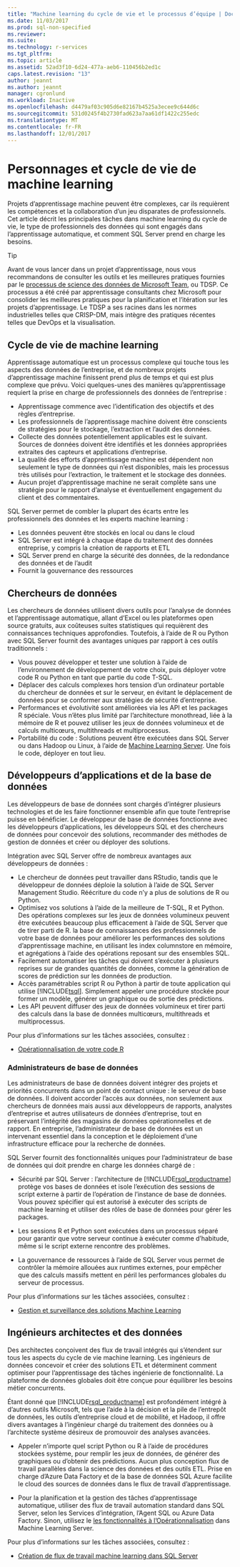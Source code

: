 ```yaml
---
title: "Machine learning du cycle de vie et le processus d’équipe | Documents Microsoft"
ms.date: 11/03/2017
ms.prod: sql-non-specified
ms.reviewer: 
ms.suite: 
ms.technology: r-services
ms.tgt_pltfrm: 
ms.topic: article
ms.assetid: 52ad3f10-6d24-477a-aeb6-110456b2ed1c
caps.latest.revision: "13"
author: jeannt
ms.author: jeannt
manager: cgronlund
ms.workload: Inactive
ms.openlocfilehash: d4479af03c905d6e82167b4525a3ecee9c644d6c
ms.sourcegitcommit: 531d0245f4b2730fad623a7aa61df1422c255edc
ms.translationtype: MT
ms.contentlocale: fr-FR
ms.lasthandoff: 12/01/2017
---
```

# <a name="machine-learning-lifecycle-and-personas"></a>Personnages et cycle de vie de machine learning

Projets d’apprentissage machine peuvent être complexes, car ils requièrent les compétences et la collaboration d’un jeu disparates de professionnels. Cet article décrit les principales tâches dans machine learning du cycle de vie, le type de professionnels des données qui sont engagés dans l’apprentissage automatique, et comment SQL Server prend en charge les besoins.

> [!TIP]
> 
> Avant de vous lancer dans un projet d’apprentissage, nous vous recommandons de consulter les outils et les meilleures pratiques fournies par le [processus de science des données de Microsoft Team](https://blogs.technet.microsoft.com/machinelearning/2017/10/09/the-microsoft-team-data-science-process-tdsp-recent-updates/), ou TDSP. Ce processus a été créé par apprentissage consultants chez Microsoft pour consolider les meilleures pratiques pour la planification et l’itération sur les projets d’apprentissage. Le TDSP a ses racines dans les normes industrielles telles que CRISP-DM, mais intègre des pratiques récentes telles que DevOps et la visualisation.

## <a name="machine-learning-life-cycle"></a>Cycle de vie de machine learning

Apprentissage automatique est un processus complexe qui touche tous les aspects des données de l’entreprise, et de nombreux projets d’apprentissage machine finissent prend plus de temps et qui est plus complexe que prévu. Voici quelques-unes des manières qu’apprentissage requiert la prise en charge de professionnels des données de l’entreprise :

+ Apprentissage commence avec l’identification des objectifs et des règles d’entreprise.
+ Les professionnels de l’apprentissage machine doivent être conscients de stratégies pour le stockage, l’extraction et l’audit des données.
+ Collecte des données potentiellement applicables est le suivant.  Sources de données doivent être identifiés et les données appropriées extraites des capteurs et applications d’entreprise. 
+ La qualité des efforts d’apprentissage machine est dépendent non seulement le type de données qui n’est disponibles, mais les processus très utilisés pour l’extraction, le traitement et le stockage des données. 
+ Aucun projet d’apprentissage machine ne serait complète sans une stratégie pour le rapport d’analyse et éventuellement engagement du client et des commentaires.

SQL Server permet de combler la plupart des écarts entre les professionnels des données et les experts machine learning :

+ Les données peuvent être stockés en local ou dans le cloud
+ SQL Server est intégré à chaque étape du traitement des données entreprise, y compris la création de rapports et ETL
+ SQL Server prend en charge la sécurité des données, de la redondance des données et de l’audit
+ Fournit la gouvernance des ressources

## <a name="data-scientists"></a>Chercheurs de données

Les chercheurs de données utilisent divers outils pour l’analyse de données et l’apprentissage automatique, allant d’Excel ou les plateformes open source gratuits, aux coûteuses suites statistiques qui requièrent des connaissances techniques approfondies. Toutefois, à l’aide de R ou Python avec SQL Server fournit des avantages uniques par rapport à ces outils traditionnels :

+ Vous pouvez développer et tester une solution à l’aide de l’environnement de développement de votre choix, puis déployer votre code R ou Python en tant que partie du code T-SQL.
+ Déplacer des calculs complexes hors tension d’un ordinateur portable du chercheur de données et sur le serveur, en évitant le déplacement de données pour se conformer aux stratégies de sécurité d’entreprise.
+ Performances et évolutivité sont améliorées via les API et les packages R spéciale. Vous n’êtes plus limité par l’architecture monothread, liée à la mémoire de R et pouvez utiliser les jeux de données volumineux et de calculs multicœurs, multithreads et multiprocessus.
+ Portabilité du code : Solutions peuvent être exécutées dans SQL Server ou dans Hadoop ou Linux, à l’aide de [Machine Learning Server](https://docs.microsoft.com/machine-learning-server/what-is-machine-learning-server). Une fois le code, déployer en tout lieu.

## <a name="application-and-database-developers"></a>Développeurs d’applications et de la base de données

Les développeurs de base de données sont chargés d’intégrer plusieurs technologies et de les faire fonctionner ensemble afin que toute l’entreprise puisse en bénéficier. Le développeur de base de données fonctionne avec les développeurs d’applications, les développeurs SQL et des chercheurs de données pour concevoir des solutions, recommander des méthodes de gestion de données et créer ou déployer des solutions.

Intégration avec SQL Server offre de nombreux avantages aux développeurs de données :

+ Le chercheur de données peut travailler dans RStudio, tandis que le développeur de données déploie la solution à l’aide de SQL Server Management Studio. Réécriture du code n’y a plus de solutions de R ou Python.
+ Optimisez vos solutions à l’aide de la meilleure de T-SQL, R et Python. Des opérations complexes sur les jeux de données volumineux peuvent être exécutées beaucoup plus efficacement à l’aide de SQL Server que de tirer parti de R. la base de connaissances des professionnels de votre base de données pour améliorer les performances des solutions d’apprentissage machine, en utilisant les index columnstore en mémoire, et agrégations à l’aide des opérations reposant sur des ensembles SQL. 
+ Facilement automatiser les tâches qui doivent s’exécuter à plusieurs reprises sur de grandes quantités de données, comme la génération de scores de prédiction sur les données de production. 
+ Accès paramétrables script R ou Python à partir de toute application qui utilise [!INCLUDE[tsql](../../includes/tsql-md.md)]. Simplement appeler une procédure stockée pour former un modèle, générer un graphique ou de sortie des prédictions.
+ Les API peuvent diffuser des jeux de données volumineux et tirer parti des calculs dans la base de données multicœurs, multithreads et multiprocessus.

Pour plus d’informations sur les tâches associées, consultez :
+ [Opérationnalisation de votre code R](../../advanced-analytics/r/operationalizing-your-r-code.md)

### <a name="database-administrators"></a>Administrateurs de base de données

Les administrateurs de base de données doivent intégrer des projets et priorités concurrents dans un point de contact unique : le serveur de base de données. Il doivent accorder l’accès aux données, non seulement aux chercheurs de données mais aussi aux développeurs de rapports, analystes d’entreprise et autres utilisateurs de données d’entreprise, tout en préservant l’intégrité des magasins de données opérationnelles et de rapport. En entreprise, l’administrateur de base de données est un intervenant essentiel dans la conception et le déploiement d’une infrastructure efficace pour la recherche de données. 

SQL Server fournit des fonctionnalités uniques pour l’administrateur de base de données qui doit prendre en charge les données chargé de :

+ Sécurité par SQL Server : l’architecture de [!INCLUDE[rsql_productname](../../includes/rsql-productname-md.md)] protège vos bases de données et isole l’exécution des sessions de script externe à partir de l’opération de l’instance de base de données. Vous pouvez spécifier qui est autorisé à exécuter des scripts de machine learning et utiliser des rôles de base de données pour gérer les packages.

+ Les sessions R et Python sont exécutées dans un processus séparé pour garantir que votre serveur continue à exécuter comme d’habitude, même si le script externe rencontre des problèmes.

+ La gouvernance de ressources à l’aide de SQL Server vous permet de contrôler la mémoire allouées aux runtimes externes, pour empêcher que des calculs massifs mettent en péril les performances globales du serveur de processus.

Pour plus d’informations sur les tâches associées, consultez :
+ [Gestion et surveillance des solutions Machine Learning](../../advanced-analytics/r/managing-and-monitoring-r-solutions.md)

## <a name="architects-and-data-engineers"></a>Ingénieurs architectes et des données

Des architectes conçoivent des flux de travail intégrés qui s’étendent sur tous les aspects du cycle de vie machine learning. Les ingénieurs de données concevoir et créer des solutions ETL et déterminent comment optimiser pour l’apprentissage des tâches ingénierie de fonctionnalité. La plateforme de données globales doit être conçue pour équilibrer les besoins métier concurrents.

Étant donné que [!INCLUDE[rsql_productname](../../includes/rsql-productname-md.md)] est profondément intégré à d’autres outils Microsoft, tels que l’aide à la décision et la pile de l’entrepôt de données, les outils d’entreprise cloud et de mobilité, et Hadoop, il offre divers avantages à l’ingénieur chargé du traitement des données ou à l’architecte système désireux de promouvoir des analyses avancées.

+ Appeler n’importe quel script Python ou R à l’aide de procédures stockées système, pour remplir les jeux de données, de générer des graphiques ou d’obtenir des prédictions. Aucun plus conception flux de travail parallèles dans la science des données et des outils ETL. Prise en charge d’Azure Data Factory et de la base de données SQL Azure facilite le cloud des sources de données dans le flux de travail d’apprentissage.

+ Pour la planification et la gestion des tâches d’apprentissage automatique, utiliser des flux de travail automation standard dans SQL Server, selon les Services d’intégration, l’Agent SQL ou Azure Data Factory. Sinon, utilisez le [les fonctionnalités à l’Opérationnalisation](https://docs.microsoft.com/machine-learning-server/operationalize/how-to-deploy-web-service-publish-manage-in-r) dans Machine Learning Server.

Pour plus d’informations sur les tâches associées, consultez :

+ [Création de flux de travail machine learning dans SQL Server](../../advanced-analytics/r/creating-workflows-that-use-r-in-sql-server.md)

